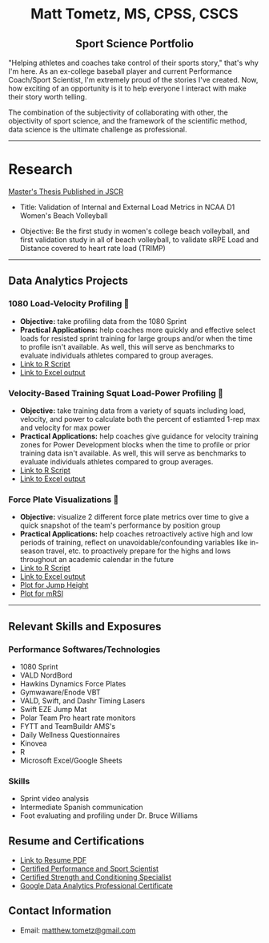 <h1 align="center">Matt Tometz, MS, CPSS, CSCS</h1>
<h2 align="center">Sport Science Portfolio</h2>

"Helping athletes and coaches take control of their sports story," that's why I'm here. As an ex-college baseball player and current Performance Coach/Sport Scientist, I'm extremely proud of the stories I've created. Now, how exciting of an opportunity is it to help everyone I interact with make their story worth telling.

The combination of the subjectivity of collaborating with other, the objectivity of sport science, and the framework of the scientific method, data science is the ultimate challenge as professional. 

---

# Research

[Master's Thesis Published in JSCR](Matt_Tometz_Thesis_JSCR.pdf)

- Title: Validation of Internal and External Load Metrics in NCAA D1 Women's Beach Volleyball

- Objective: Be the first study in women's college beach volleyball, and first validation study in all of beach volleyball, to validate sRPE Load and Distance covered to heart rate load (TRIMP)

---

## Data Analytics Projects
### 1080 Load-Velocity Profiling 👟
- **Objective:** take profiling data from the 1080 Sprint
- **Practical Applications:** help coaches more quickly and effective select loads for resisted sprint training for large groups and/or when the time to profile isn't available. As well, this will serve as benchmarks to evaluate individuals athletes compared to group averages.
- [Link to R Script](LVP_1080_r_script.R)
- [Link to Excel output](LVP_grou_averages.csv)

### Velocity-Based Training Squat Load-Power Profiling 💪
- **Objective:** take training data from a variety of squats including load, velocity, and power to calculate both the percent of estiamted 1-rep max and velocity for max power
- **Practical Applications:** help coaches give guidance for velocity training zones for Power Development blocks when the time to profile or prior training data isn't available. As well, this will serve as benchmarks to evaluate individuals athletes compared to group averages.
- [Link to R Script](Squat_Power_R_Script.R)
- [Link to Excel output](Squat_Power_Results.csv)
    
### Force Plate Visualizations 🐰
- **Objective:** visualize 2 different force plate metrics over time to give a quick snapshot of the team's performance by position group
- **Practical Applications:** help coaches retroactively active high and low periods of training, reflect on unavoidable/confounding variables like in-season travel, etc. to proactively prepare for the highs and lows throughout an academic calendar in the future
- [Link to R Script](Force_Plate_Viz_R_Script.R)
- [Link to Excel output](Force_Plate_Results_Table.csv)
- [Plot for Jump Height](Jump_Height_Plot.png)
- [Plot for mRSI](mRSI_Plot.png)

---

## Relevant Skills and  Exposures
### Performance Softwares/Technologies
- 1080 Sprint
- VALD NordBord
- Hawkins Dynamics Force Plates
- Gymwaware/Enode VBT
- VALD, Swift, and Dashr Timing Lasers
- Swift EZE Jump Mat
- Polar Team Pro heart rate monitors
- FYTT and TeamBuildr AMS's
- Daily Wellness Questionnaires
- Kinovea
- R
- Microsoft Excel/Google Sheets

### Skills
- Sprint video analysis
- Intermediate Spanish communication
- Foot evaluating and profiling under Dr. Bruce Williams

## Resume and Certifications
- [Link to Resume PDF](MattTometzResume.pdf)
- [Certified Performance and Sport Scientist](Matt_Toemtz_NSCA_ID.pdf)
- [Certified Strength and Conditioning Specialist](Matt_Toemtz_NSCA_ID.pdf)
- [Google Data Analytics Professional Certificate](Matt_Tometz_Google_Data_Analytics_Certificate.pdf)

## Contact Information
- Email: [matthew.tometz@gmail.com](matthew.tometz@gmail.com)
